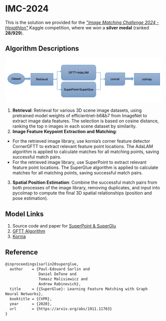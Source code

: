 # IMC-2024
This is the solution we provided for the [_"Image Matching Challenge 2024 - Hexathlon"_](https://www.kaggle.com/competitions/image-matching-challenge-2024) Kaggle competition, where we won a **silver medal** (ranked **28/929**).

## Algorithm Descriptions
![Flow diagram of the overall algorithm.](https://github.com/HaosenSUN/IMC-2024/blob/main/img/algorithm.png)

1. **Retrieval**: Retrieval for various 3D scene image datasets, using pretrained model weights of efficientnet-b6&b7 from ImageNet to extract image data features. The selection is based on cosine distance, ranking the top n images in each scene dataset by similarity.
2. **Image Feature Keypoint Extraction and Matching**:
  - For the retrieved image library, use kornia’s corner feature detector CornerGFTT to extract relevant feature point locations. The AdaLAM algorithm is applied to calculate matches for all matching points, saving successful match pairs.
  - For the retrieved image library, use SuperPoint to extract relevant feature point locations. The SuperGlue algorithm is applied to calculate matches for all matching points, saving successful match pairs.
3. **Spatial Position Estimation**: Combine the successful match pairs from both processes of the image library, removing duplicates, and input into pycolmap to compute the final 3D spatial relationships (position and pose estimation).

## Model Links
1. Source code and paper for [SuperPoint & SuperGlu](https://github.com/magicleap/SuperGluePretrainedNetwork) 
2. [GFTT Algorithm](https://cvexplained.wordpress.com/2020/07/23/10-10-3-gftt/)
3. [Kornia](https://kornia.readthedocs.io/en/latest/)

## Reference 
```
@inproceedings{sarlin20superglue,
  author    = {Paul-Edouard Sarlin and
               Daniel DeTone and
               Tomasz Malisiewicz and
               Andrew Rabinovich},
  title     = {{SuperGlue}: Learning Feature Matching with Graph Neural Networks},
  booktitle = {CVPR},
  year      = {2020},
  url       = {https://arxiv.org/abs/1911.11763}
}
```
